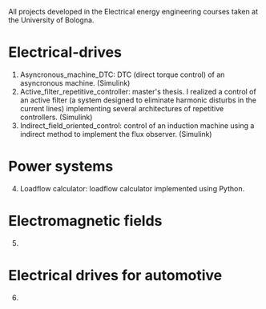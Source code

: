 All projects developed in the Electrical energy engineering courses taken at the University of Bologna.

# Electrical-drives
1. Asyncronous_machine_DTC: DTC (direct torque control) of an asyncronous machine. (Simulink)
2. Active_filter_repetitive_controller: master's thesis. I realized a control of an active filter (a system designed to eliminate harmonic disturbs in the current lines) implementing several architectures of repetitive controllers. (Simulink)
3. Indirect_field_oriented_control: control of an induction machine using a indirect method to implement the flux observer. (Simulink)

# Power systems
4. Loadflow calculator: loadflow calculator implemented using Python. 

# Electromagnetic fields
5.

# Electrical drives for automotive
6.
